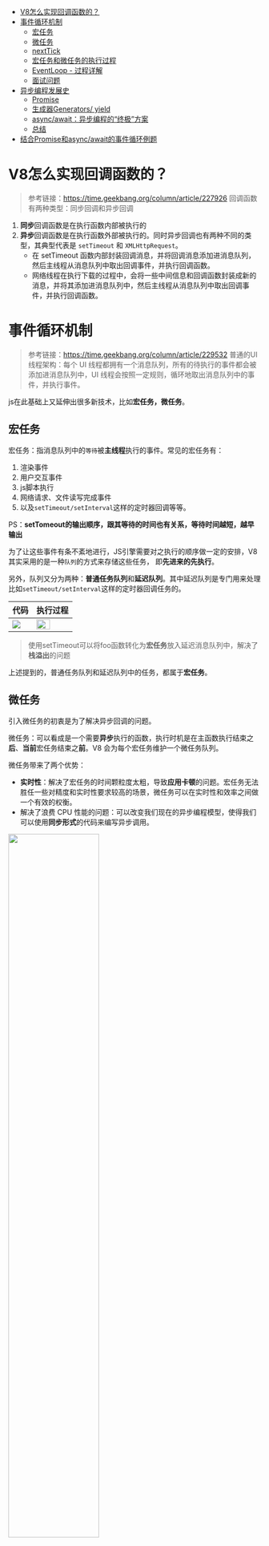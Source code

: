 - [V8怎么实现回调函数的？](#v8怎么实现回调函数的)
- [事件循环机制](#事件循环机制)
  - [宏任务](#宏任务)
  - [微任务](#微任务)
  - [nextTick](#nexttick)
  - [宏任务和微任务的执行过程](#宏任务和微任务的执行过程)
  - [EventLoop - 过程详解](#eventloop---过程详解)
  - [面试问题](#面试问题)
- [异步编程发展史](#异步编程发展史)
  - [Promise](#promise)
  - [生成器Generators/ yield](#生成器generators-yield)
  - [async/await：异步编程的“终极”方案](#asyncawait异步编程的终极方案)
  - [总结](#总结)
- [结合Promise和async/await的事件循环例题](#结合promise和asyncawait的事件循环例题)




# V8怎么实现回调函数的？
> 参考链接：https://time.geekbang.org/column/article/227926
回调函数有两种类型：同步回调和异步回调
1. **同步**回调函数是在执行函数内部被执行的
2. **异步**回调函数是在执行函数外部被执行的。同时异步回调也有两种不同的类型，其典型代表是 `setTimeout` 和 `XMLHttpRequest`。
   * 在 setTimeout 函数内部封装回调消息，并将回调消息添加进消息队列，然后主线程从消息队列中取出回调事件，并执行回调函数。
   * 网络线程在执行下载的过程中，会将一些中间信息和回调函数封装成新的消息，并将其添加进消息队列中，然后主线程从消息队列中取出回调事件，并执行回调函数。

# 事件循环机制
> 参考链接：https://time.geekbang.org/column/article/229532
普通的UI线程架构：每个 UI 线程都拥有一个消息队列，所有的待执行的事件都会被添加进消息队列中，UI 线程会按照一定规则，循环地取出消息队列中的事件，并执行事件。

js在此基础上又延伸出很多新技术，比如**宏任务，微任务**。

## 宏任务
宏任务：指消息队列中的`等待`被**主线程**执行的事件。常见的宏任务有：
1. 渲染事件
2. 用户交互事件
3. js脚本执行
4. 网络请求、文件读写完成事件
5. 以及`setTimeout/setInterval`这样的定时器回调等等。

PS：**setTomeout的输出顺序，跟其等待的时间也有关系，等待时间越短，越早输出**

为了让这些事件有条不紊地进行，JS引擎需要对之执行的顺序做一定的安排，V8 其实采用的是一种`队列`的方式来存储这些任务， 即**先进来的先执行**。

另外，队列又分为两种：**普通任务队列**和**延迟队列**。其中延迟队列是专门用来处理比如`setTimeout/setInterval`这样的定时器回调任务的。


|代码|执行过程|
|--|--|
|<img src='./picture/code5.png'/>|<img src='./picture/pic6.png' width=65%/>|

>使用setTimeout可以将foo函数转化为**宏任务**放入延迟消息队列中，解决了**栈溢出**的问题

上述提到的，普通任务队列和延迟队列中的任务，都属于**宏任务**。

## 微任务
引入微任务的初衷是为了解决异步回调的问题。

微任务：可以看成是一个需要**异步**执行的函数，执行时机是在主函数执行结束之**后**、**当前**宏任务结束之**前**。V8 会为每个宏任务维护一个微任务队列。

微任务带来了两个优势：
* **实时性**：解决了宏任务的时间颗粒度太粗，导致**应用卡顿**的问题。宏任务无法胜任一些对精度和实时性要求较高的场景，微任务可以在实时性和效率之间做一个有效的权衡。
* 解决了浪费 CPU 性能的问题：可以改变我们现在的异步编程模型，使得我们可以使用**同步形式**的代码来编写异步调用。

<img src='./picture/micro.png' width=60%/>

微任务是基于消息队列、事件循环、UI 主线程还有堆栈而来的，然后基于**微任务**，又可以延伸出`协程、Promise、Generator、await/async` 等现代前端经常使用的一些技术。

常见的**微任务**有
1. `MutationObserver`(提供了监视对 DOM 树所做更改的能力)、`Promise.then(或.reject)` 
2. 以及以 Promise 为基础开发的其他技术(比如`fetch API`), 还包括 V8 的垃圾回收过程。
3. `await`**后面**的语句会`同步`执行（await后面的语句可以看成是一个`Promise`来执行）。当Promise对象的状态变成`resolve`后，才会执行await的下一句语句，并且`await下一句语句会被当成微任务`添加到当前任务队列的末尾异步执行。


PS:
1. `new Promise(******)`，****** 这个位置的代码是 `同步执行`的。`Promise.then(或.reject)`是**微任务**，会放入微任务队列。
2. 等待await后面的操作执行完毕(即返回Promise`成功状态`)，才会执行下一句代码, 并且会被当成微任务放在当前微任务队列末尾。如果得到Promise的`reject`值，则报错并结束该函数的执行，await下一条语句不会执行。

## nextTick
process.nextTick 属于微任务，是在当前执行栈的尾部，会照成IO阻塞

当事件循环准备进入下一个阶段(去取宏任务)之前，会先检`·nextTick queue`中是否有任务，如果有，那么会先清空这个队列。

当所有当`同步任务`执行完毕之后就会执行`nextTick`


## 宏任务和微任务的执行过程
开始 -> 取第一个宏任务队列里的任务执行(可以认为同步任务队列是第一个task queue) -> 取微任务队列全部任务依次执行 -> 取下一个宏任务队列里的任务执行 -> 再次取出微任务队列全部任务执行 -> … 这样循环往复

## EventLoop - 过程详解
总结：
1. 一开始整段脚本作为第一个`宏任务`执行，并将**全局执行上下文**压入调用栈。并在执行上下文中创建一个空的微任务队列。
2. 执行过程中`同步代码`直接压入`调用栈`直接执行，`宏任务`进入宏任务队列(即消息队列)，`微任务`进入微任务队列
3. "调用栈"中的所有同步任务执行完毕，当前宏任务执行完出队，理解检查当前`微任务队列`，如果有则依次执行，直到微任务队列为空
4. 执行队首新的宏任务，回到2，依此循环，直到宏任务和微任务队列都为空。

**PS：**
* 同一次事件循环中，微任务永远在宏任务之前执行。
* 微任务是在当前的任务快要执行结束之前执行的，宏任务是消息队列中的任务，主线程执行完一个宏任务之后，便会接着从消息队列中取出下一个宏任务并执行。  

**具体例子：**
```js
function bar(){
  console.log('bar')
  Promise.resolve().then(
    (str) =>console.log('micro-bar')
  ) 
  setTimeout((str) =>console.log('macro-bar'),0)
}


function foo() {
  console.log('foo')
  Promise.resolve().then(
    (str) =>console.log('micro-foo')
  ) 
  setTimeout((str) =>console.log('macro-foo'),0)
  
  bar()
}
foo()
console.log('global')
Promise.resolve().then(
  (str) =>console.log('micro-global')
) 
setTimeout((str) =>console.log('macro-global'),0)
```

打印结果：
```js
foo
bar
global
micro-foo
micro-bar
micro-global
macro-foo
macro-bar
macro-global
```

**过程分析：**
1. 一开始整段脚本作为第一个`宏任务`执行，并将**全局执行上下文**压入调用栈。
   
   <img src="./picture/EventLoop1.png" width=80%/>
2. 执行 foo 函数的调用，V8 会先创建 foo 函数的执行上下文，并将其压入到栈中。先执行同步代码，打印`foo`。接着执行 `Promise.resolve`，这会触发一个 micro-foo **微**任务，V8 会将该微任务添加进微任务队列。然后执行 `setTimeout` 方法。该方法会触发了一个 macro-foo **宏**任务，V8 会将该宏任务添加进消息队列。
   
   <img src="./picture/EventLoop2.png" width=80%/>
3. foo 函数调用了 bar 函数，那么 V8 需要再创建 bar 函数的执行上下文，并将其压入栈中。也是先执行同步代码，打印`bar`。接着执行 `Promise.resolve`，这会触发一个 micro-bar **微**任务，该微任务会被添加进微任务队列。然后执行 `setTimeout` 方法，这也会触发一个 macro-bar **宏**任务，宏任务同样也会被添加进消息队列
   
   <img src="./picture/EventLoop3.png" width=80%/>
4. bar 函数执行结束并退出，bar 函数的执行上下文也会从栈中弹出，紧接着 foo 函数执行结束并退出，foo 函数的执行上下文也随之从栈中被弹出。紧接着就执行同步代码， `console.log('global')`。
   
   <img src="./picture/EventLoop4.png" width=80%/>
5. 紧接着就要执行**全局环境**中的代码 Promise.resolve 了，这会触发一个 micro-global 微任务，V8 会将该微任务添加进微任务队列。接着又执行 setTimeout 方法，该方法会触发了一个 macro-global 宏任务，V8 会将该宏任务添加进消息队列。
   
    <img src="./picture/EventLoop5.png" width=80%/>
6. 当全局执行上下文环境中的代码执行完毕后，V8 会检查**微任务队列**，如果微任务队列中存在微任务，那么 V8 会依次取出微任务，并按照顺行执行(**先进先出**)。micro-foo、micro-bar、micro-global。
   
   <img src="./picture/EventLoop6.png" width=80%/>
7. 等微任务队列中的所有**微任务**都执行完成之后，当前的宏任务也就执行结束了.接。来主线程会继续重复执行从**消息队列**中取出任务、执行任务的过程。于正常情况下，取出宏任务的顺序是按照**先进先出**的顺序，所有最后打印出来的顺序是：macro-foo、macro-bar、macro-global。

## 面试问题
1. **执行宏任务时，遇到了微任务会怎么样执行？**
   
   执行宏任务时，遇到微任务，会将该微任务放进微任务队列的末尾，当当前宏任务执行完毕之后，再按顺序执行微任务队列里面的任务。
2. **执行宏任务，遇到了宏任务呢？执行微任务，遇到宏任务呢？**
   
   这两种情况一样，都会将宏任务放进宏任务队列的末尾。

   始终牢记，微任务优先级高于宏任务，每一个宏任务执行完之后，一定会先去检查微任务队列是否有任务，等微任务全部执行完之后，才会继续执行下一个宏任务。
3. **在微任务触发新的微任务，会怎么样？**
   
   当执行微任务时遇到微任务，会将新遇到的微任务放在当前微任务的末尾，等微任务队列清空之后，再执行下一个宏任务。
4. **在微任务中循环地触发新的微任务呢？**
   ```js
   function foo() {
     return Promise.resolve().then(foo)
   }
   foo()
   ```
   当前的宏任务无法退出，导致消息队列中其他的宏任务是无法被执行的，具体体现为页面**卡死**。但**不会造成栈溢出错误**，因为由于 V8 每次执行微任务时，都会退出当前foo函数的调用栈。



# 异步编程发展史
**回调地狱**是为了实现代码顺序执行而出现的一种操作，它会造成我们的代码可读性非常差，后期不好维护。如下代码，变形成了回调地狱：
```js
doAsync1(function(result1) {
  doAsync2(result1, function(result2) {
    doAsync3(result2, function(result3) {
      console.log(result3);
    });
  });
});
```

## Promise
Promise：将原来的用回调函数的异步编程方法转成用`relsove`和`reject`触发事件， 用`then`和`catch`捕获成功或者失败的状态执行相应代码的异步编程的方法。

```js
// 1. 创造promise实例
const promise = new Promise((resolve, reject) => {
  // ... some code

  if (/* 异步操作成功 */){
    resolve(value);
  } else {
    reject(error);
  }
});

// 2. Promise实例生成以后，可以用then方法分别指定resolved状态和rejected状态的回调函数。
promise.then((val) => {
  // success
}, (error) => {
  // failure
});
```

## 生成器Generators/ yield
Generator函数是将函数**分步骤阻塞**，只有主动调用`next()`才能进行下一步。

* 语法上，首先可以把它理解成，Generator 函数是一个状态机，封装了多个内部状态。
* Generator 函数除了状态机，还是一个遍历器对象生成函数。
* 可暂停函数, yield可暂停，next方法可启动，每次返回的是yield后的表达式结果。
* yield表达式本身没有返回值，或者说总是返回undefined。next方法可以带一个参数，该参数就会被当作上一个yield表达式的返回值。

**例子**
```js
function *foo(x) {
  let y = 2 * (yield (x + 1))
  let z = yield (y / 3)
  return (x + y + z)
}
let it = foo(5)
console.log(it.next())   // => {value: 6, done: false}
console.log(it.next(12)) // => {value: 8, done: false}
console.log(it.next(13)) // => {value: 42, done: true}
```
分析：
1. 首先 Generator 函数调用和普通函数不同，它会返回一个迭代器
2. 当执行第一次 next 时，传参会被忽略，并且函数暂停在 yield (x + 1) 处，所以返回 5 + 1 = 6
3. 当执行第二次 next 时，传入的参数12就会被当作上一个yield表达式的返回值，如果你不传参，yield 永远返回 undefined。此时 let y = 2 * 12，所以第二个 yield 等于 2 * 12 / 3 = 8
4. 当执行第三次 next 时，传入的参数13就会被当作上一个yield表达式的返回值，所以 z = 13, x = 5, y = 24，相加等于 42

实际开发一般会配合`co`库去使用。co是一个为Node.js和浏览器打造的基于生成器的流程控制工具，借助于Promise，你可以使用更加优雅的方式编写非阻塞代码。

我们可以通过 Generator 函数解决回调地狱的问题.
```js
function *fetch() {
    yield ajax(url, () => {})
    yield ajax(url1, () => {})
    yield ajax(url2, () => {})
}
let it = fetch()
let result1 = it.next()
let result2 = it.next()
let result3 = it.next()
```

## async/await：异步编程的“终极”方案
async本质上是generator的语法糖,自带一个状态机，在await的部分`等待`返回， 返回后`自动`执行下一步。`内置了执行器`。

而且相较于Promise,async的优越性就是把每次异步返回的结果从then中拿到最外层的方法中，不需要链式调用，只要用`同步`的写法就可以了。更加直观而且，更适合处理`并发`调用的问题。

>MDN 的定义: async 是一个通过异步执行并隐式`返回 Promise `作为结果的函数。

* async/await是基于Promise实现的，它不能用于普通的回调函数。
* async/await与Promise一样，是非阻塞的。
* async/await使得异步代码看起来像同步代码，这正是它的魔力所在。
* async 表示这是一个async函数，而await只能在这个函数里面使用。
* await 会将后面的语句可以看成是一个`Promise`来执行
* await 表示在这里等待await后面的操作执行完毕(等待返回Promise`成功状态`)，得到 resolve 的值，作为 await 表达式的运算结果，再执行下一句代码。如果得到Promise的`reject`值，则报错并结束该函数的执行，await下一条语句不会执行。
  ```js
   const fn =  new Promise((resolve, reject) => {
     // ... some code
     if (/* 异步操作成功 */){
       resolve('成功了');
     } else {
       reject('出错了');
     }
   })

   fn.then(res => {
      console.log(res); // 成功了
   }).catch(err => {
      console.log(err); // 出错了
   });

   // 等同于
   try {
      const val = await fn(); 
      console.log(val); // 成功了
   }catch (err) {
      console.log(err); // 出错了
   }
  ```
* await 后面紧跟着的代码是一个耗时的操作或者是一个异步操作。
* await 后面必须是一个`Promise对象`，如果不是会被转化为一个已完成状态的Promise

## 总结
<img src='./picture/pic7.png' width=60% />


# 结合Promise和async/await的事件循环例题
**例题一：**
```js
console.log(1)
setTimeout(()=>{console.log(2)},1000)
async function fn(){
    console.log(3)
    setTimeout(()=>{console.log(4)},20)
    return Promise.reject()
}
async function run(){
    console.log(5)
    await fn()
    console.log(6)
}
run()
//需要执行150ms左右，虽然第二个setTimeout已经到达时间，但不会执行，
for(let i=0;i<90000000;i++){}
setTimeout(()=>{
    console.log(7)
    new Promise(resolve=>{
        console.log(8)
        resolve()
    }).then(()=>{console.log(9)})
},0)
console.log(10)
```
结果：`1 5 3 10 7 8 9 4 2`


解释：
1. 首先执行同步代码，输出 1，遇见第一个setTimeout，将其回调放入任务队列（宏任务）当中，
2. 继续往下执行运行run(),打印出 5，
3. 并往下执行，遇见 await fn()，将其放入任务队列（微任务）
4. await fn() 当前这一行代码执行时，
5. fn函数会立即执行的,打印出3，
6. 遇见第二个setTimeout，将其回调放入任务队列（宏任务），
7. await fn() 下面的代码需要等待返回Promise`成功状态`才会执行，所以6是不会被打印的。
8. 继续往下执行，遇到for循环同步代码，`需要等150ms,虽然第二个setTimeout已经到达时间，但不会执行`，
9. 遇见第三个setTimeout，将其回调放入任务队列（宏任务），然后打印出10。
值得注意的是，这个定时器 推迟时间0毫秒实际上达不到的。根据HTML5标准，setTimeOut推迟执行的时间，最少是4毫秒。
10. 同步代码执行完毕，此时没有微任务，就去执行宏任务，
11. 上面提到**已经到点**的setTimeout先执行，打印出**7**
12. 然后new Promise的时候会立即把executor函数执行(是**同步**操作)，打印出8
13. 然后在执行resolve时，触发微任务，于是打印出9
14. 当前宏任务执行完毕，再去消息队列里面去下一个**已经到点**的setTimeout宏任务，打印出4
15. 最后执行第一个setTimeout的宏任务，打印出2

ps：`setTomeout的输出顺序，跟其等待的时间也有关系，等待时间越短，越早输出`


**例题二：**

把例题一中的`return Promise.reject()`改成`return Promise.resolve()`，输出结果是什么

结果：`1 5 3 10 6 7 8 9 4 2`

解释：

当Promise对象的状态变成`resolve`后，才会执行await的下一句语句，并且`await下一句语句会被当成微任务`添加到**当前**任务队列的末尾异步执行。

其他顺序不变

**例题3：**
```js
new Promise(resolve => {
    resolve(1);
    
    Promise.resolve().then(() => {
    	// t2
    	console.log(2)
    });
    console.log(4)
}).then(t => {
	// t1
	console.log(t)
});
console.log(3);
```
结果：`4->3->2->1`

解释：
1. script 任务先运行。首先遇到 Promise 实例，构造函数首先执行，所以首先输出了 4。此时 microtask 的任务有 t2 和 t1，且顺序为t2 -> t1
2. script 任务继续运行，输出 3。至此，第一个宏任务执行完成。
3. 执行所有的微任务，先后取出 t2 和 t1，分别输出 2 和 1
4. 代码执行完毕

*为什么 t2 会先执行呢？*理由如下：

Promise.resolve 方法允许调用时不带参数，直接返回一个resolved 状态的 Promise 对象。立即 resolved 的 Promise 对象，是在本轮“事件循环”（event loop）的结束时，而不是在下一轮“事件循环”的开始时

**例题4：**
```js
async function async1(){
    console.log('async1 start');
    await async2()  // async2是同步 await 之后的任务也是微任务（async1 end）
    console.log('async1 end') 
}
async function async2(){
    console.log('async2')
}
console.log('script start')
setTimeout(function(){
    console.log('setTimeout0')
},0)
setTimeout(function(){
    console.log('setTimeout3')
},0)
setImmediate(()=>console.log('setImmediate'))
process.nextTick(()=>console.log('nextTick')) // 当所有当同步任务执行完毕之后就会执行nextTick
async1()
new Promise(function(resolve){
    console.log('promise1')
    resolve()
    console.log('promise2') // 这个虽然放在了resolve（）之后，但也是同步任务，会被立即执行
}).then(function(){
    console.log('promise3')
})
console.log('script end')
```
结果：
```
script start
async1 start
async2
promise1
promise2
script end
nextTick
async1 end
promise3
setTimeout0
setTimeout3
setImmediate
```


